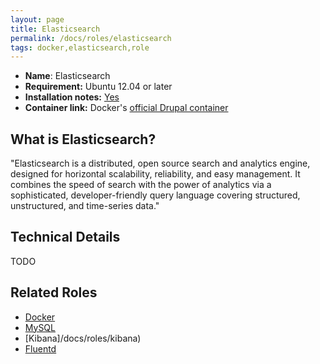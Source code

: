 ```yaml
---
layout: page
title: Elasticsearch
permalink: /docs/roles/elasticsearch
tags: docker,elasticsearch,role
---
```


* **Name**: Elasticsearch
* **Requirement:** Ubuntu 12.04 or later
* **Installation notes:** [Yes](https://github.com/OnApp/provisioner/blob/master/provision_profiles/elasticsearch_install_notes.tpl)
* **Container link:** Docker's [official Drupal container](https://hub.docker.com/_/elasticsearch/)


## What is Elasticsearch?
"Elasticsearch is a distributed, open source search and analytics engine, designed for horizontal scalability, reliability, and easy management. It combines the speed of search with the power of analytics via a sophisticated, developer-friendly query language covering structured, unstructured, and time-series data."

## Technical Details

TODO

## Related Roles

* [Docker](/docs/roles/docker)
* [MySQL](/docs/roles/mysql)
* [Kibana]/docs/roles/kibana)
* [Fluentd](/docs/roles/fluentd)
